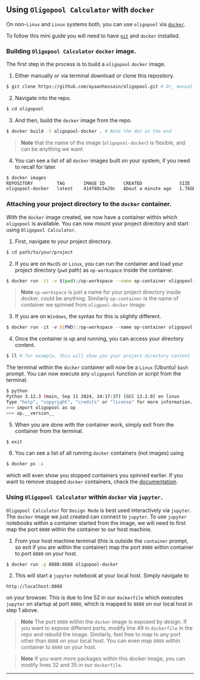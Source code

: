 ## Using `Oligopool Calculator` with `docker`

On non-`Linux` and `Linux` systems both, you can use `oligopool` via [`docker`](https://docs.docker.com/desktop/).

To follow this mini guide you will need to have [`git`](https://git-scm.com/book/en/v2/Getting-Started-Installing-Git) and `docker` installed.


### Building `Oligopool Calculator` `docker` image.

The first step in the process is to build a `oligopool` `docker` image.

1. Either manually or via terminal download or clone this repository.
```bash
$ git clone https://github.com/ayaanhossain/oligopool.git # Or, manually download repository
```

2. Navigate into the repo.
```bash
$ cd oligopool
```

3. And then, build the `docker` image from the repo.
```bash
$ docker build -t oligopool-docker . # Note the dot at the end
```
> **Note** that the name of the image (`oligopool-docker`) is flexible, and can be anything we want.

4. You can see a list of all `docker` images built on your system, if you need to recall for later.
```bash
$ docker images
REPOSITORY         TAG       IMAGE ID       CREATED              SIZE
oligopool-docker   latest    414f88c5e29c   About a minute ago   1.76GB
```

### Attaching your project directory to the `docker` container.

With the `docker` image created, we now have a container within which `oligopool` is available. You can now mount your project directory and start using `Oligopool Calculator`.

1. First, navigate to your project directory.
```bash
$ cd path/to/your/project
```

2. If you are on `MacOS` or `Linux`, you can run the container and load your project directory (`pwd` path) as `op-workspace` inside the container.
```bash
$ docker run -it -v $(pwd):/op-workspace --name op-container oligopool-docker # Loads your project directory
```
> **Note** `op-workspace` is just a name for your project directory inside docker, could be anything. Similarly `op-container` is the name of container we spinned from `oligpool-docker` image.

3. If you are on `Windows`, the syntax for this is slightly different.
```powershell
$ docker run -it -v ${PWD}:/op-workspace --name op-container oligopool-docker # Loads your project directory
```

4. Once the container is up and running, you can access your directory content.
```bash
$ ll # for example, this will show you your project directory content
```
The terminal within the `docker` container will now be a `Linux` (Ubuntu) `bash` prompt. You can now execute any `oligopool` function or script from the terminal.
```bash
$ python
Python 3.12.3 (main, Sep 11 2024, 14:17:37) [GCC 13.2.0] on linux
Type "help", "copyright", "credits" or "license" for more information.
>>> import oligopool as op
>>> op.__version__
```

5. When you are done with the container work, simply exit from the container from the terminal.
```bash
$ exit
```

6. You can see a list of all running `docker` containers (not images) using
```bash
$ docker ps -a
```
which will even show you stopped containers you spinned earlier. If you want to remove stopped `docker` containers, check the [documentation](https://docs.docker.com/reference/cli/docker/container/rm/).


### Using `Oligopool Calculator` within `docker` via `jupyter`.

`Oligopool Calculator` for `Design Mode` is best used interactively via `jupyter`. The `docker` image we just created can connect to `jupyter`. To use `jupyter` notebooks within a container started from the image, we will need to first map the port `8080` within the container to our host machine.

1. From your host machine terminal (this is outside the `container` prompt, so exit if you are within the container) map the port `8080` within container to port `8888` on your host.
```bash
$ docker run -p 8888:8888 oligopool-docker
```

2. This will start a `jupyter` notebook at your local host. Simply navigate to
```
http://localhost:8888
```
on your browser. This is due to line 52 in our `dockerfile` which executes `jupyter` on startup at port `8080`, which is mapped to `8888` on our local host in step 1 above.

> **Note** The port `8080` within the `docker` image is exposed by design. If you want to expose different ports, modify line 49 in `dockerfile` in the repo and rebuild the image.
> Similarly, feel free to map to any port other than `8888` on your local host. You can even map `8080` within container to `8080` on your host.

> **Note** If you want more packages within this docker image, you can modify lines 32 and 35 in our `dockerfile`.

---
